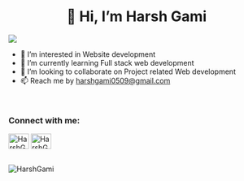 <h1 align="center">👋 Hi, I’m Harsh Gami</h1>

![](https://i.imgur.com/waxVImv.png)

- 👀 I’m interested in Website development
- 🌱 I’m currently learning Full stack web development
- 💞️ I’m looking to collaborate on Project related Web development
- 📫 Reach me by harshgami0509@gmail.com

<br>
<h3 align="left">Connect with me:</h3>
<p align="left">
<a href="https://www.linkedin.com/in/harsh-gami/" target="blank"><img align="center" src="https://raw.githubusercontent.com/rahuldkjain/github-profile-readme-generator/master/src/images/icons/Social/linked-in-alt.svg" alt="HarshGami" height="30" width="40" /></a>
<a href="https://leetcode.com/harsh_5902/" target="blank"><img align="center" src="https://raw.githubusercontent.com/rahuldkjain/github-profile-readme-generator/master/src/images/icons/Social/leet-code.svg" alt="HarshGami" height="30" width="40" /></a>
</p>

<br>
<img src="https://github-readme-stats.vercel.app/api/top-langs?username=HarshGami&show_icons=true&locale=en&layout=compact" alt="HarshGami"/>
